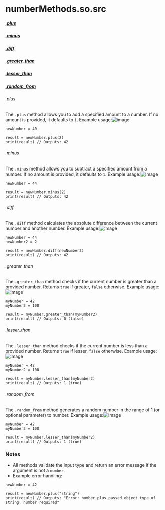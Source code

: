 
# numberMethods.so.src
  ##### [.plus](#plus)
  ##### [.minus](#minus)
  ##### [.diff](#diff)
  ##### [.greater_than](#greater_than)
  ##### [.lesser_than](#lesser_than)
  ##### [.random_from](#random_from)

###### .plus
The `.plus` method allows you to add a specified amount to a number. If no amount is provided, it defaults to `1`. Example usage:![image](https://github.com/user-attachments/assets/e9c828a9-747b-4033-a6c5-df598750951f)
```greyscript
newNumber = 40

result = newNumber.plus(2)
print(result) // Outputs: 42
```

###### .minus
The `.minus` method allows you to subtract a specified amount from a number. If no amount is provided, it defaults to `1`. Example usage:![image](https://github.com/user-attachments/assets/3a41b282-6973-49ae-828e-cfc69b38992c)
```greyscript
newNumber = 44

result = newNumber.minus(2)
print(result) // Outputs: 42
```

###### .diff
The `.diff` method calculates the absolute difference between the current number and another number. Example usage:![image](https://github.com/user-attachments/assets/7f53d021-0089-4833-b3e1-1248b05e0d44)
```greyscript
newNumber = 44
newNumber2 = 2

result = newNumber.diff(newNumber2)
print(result) // Outputs: 42
```

###### .greater_than
The `.greater_than` method checks if the current number is greater than a provided number. Returns `true` if greater, `false` otherwise. Example usage:![image](https://github.com/user-attachments/assets/7a87acd3-f3b3-4c7b-ae38-471824ac0181)
```greyscript
myNumber = 42
myNumber2 = 100

result = myNumber.greater_than(myNumber2)
print(result) // Outputs: 0 (false)
```

###### .lesser_than
The `.lesser_than` method checks if the current number is less than a provided number. Returns `true` if lesser, `false` otherwise. Example usage:![image](https://github.com/user-attachments/assets/78235c4e-ba17-479f-9ace-510487a59698)
```greyscript
myNumber = 42
myNumber2 = 100

result = myNumber.lesser_than(myNumber2)
print(result) // Outputs: 1 (true)
```

###### .random_from
The `.random_from` method generates a random number in the range of 1 (or optional parameter) to number. Example usage:![image](https://github.com/user-attachments/assets/52cc4813-51af-46d0-8d8a-a0d6d2140f4c)
```greyscript
myNumber = 42
myNumber2 = 100

result = myNumber.lesser_than(myNumber2)
print(result) // Outputs: 1 (true)
```

### Notes
- All methods validate the input type and return an error message if the argument is not a `number`.
- Example error handling:
```greyscript
newNumber = 42

result = newNumber.plus("string")
print(result) // Outputs: "Error: number.plus passed object type of string, number required"
```
